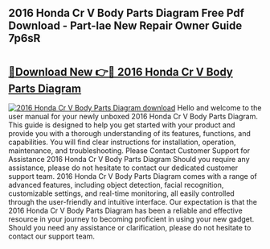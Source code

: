 ## 2016 Honda Cr V Body Parts Diagram Free Pdf Download - Part-lae New Repair Owner Guide 7p6sR

# <h2><a href="http://dfjjia.blite.top/?on=2016+Honda+Cr+V+Body+Parts+Diagram">🔗Download New 👉🔴 2016 Honda Cr V Body Parts Diagram</a></h2>

[![2016 Honda Cr V Body Parts Diagram download](https://i.imgur.com/lujVjoI.png)](http://dfjjia.blite.top/?on=2016+Honda+Cr+V+Body+Parts+Diagram)
Hello and welcome to the user manual for your newly unboxed 2016 Honda Cr V Body Parts Diagram. This guide is designed to help you get started with your product and provide you with a thorough understanding of its features, functions, and capabilities. You will find clear instructions for installation, operation, maintenance, and troubleshooting. Please Contact Customer Support for Assistance 2016 Honda Cr V Body Parts Diagram Should you require any assistance, please do not hesitate to contact our dedicated customer support team. 2016 Honda Cr V Body Parts Diagram comes with a range of advanced features, including object detection, facial recognition, customizable settings, and real-time monitoring, all easily controlled through the user-friendly and intuitive interface. Our expectation is that the 2016 Honda Cr V Body Parts Diagram has been a reliable and effective resource in your journey to becoming proficient in using your new gadget. Should you need any assistance or clarification, please do not hesitate to contact our support team.
